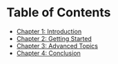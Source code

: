 # Table of Contents

- [Chapter 1: Introduction](preface.md)
- [Chapter 2: Getting Started](intro.md)
- [Chapter 3: Advanced Topics](chapter3.md)
- [Chapter 4: Conclusion](chapter4.md)
